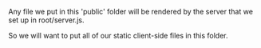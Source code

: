 Any file we put in this 'public' folder will be rendered by the server that we set up in root/server.js.

So we will want to put all of our static client-side files in this folder.
